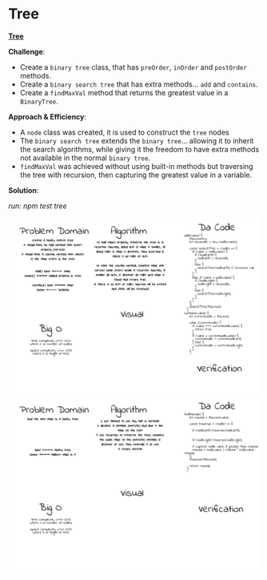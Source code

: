 # Tree

[**Tree**](./tree.js)

**Challenge**:
- Create a `binary tree` class, that has `preOrder`, `inOrder` and `postOrder` methods.
- Create a `binary search tree` that has extra methods... `add` and `contains`.
- Create a `findMaxVal` method that returns the greatest value in a `BinaryTree`.

**Approach & Efficiency**: 
- A `node` class was created, it is used to construct the `tree` nodes
- The `binary search tree` extends the `binary tree`... allowing it to inherit the search algorithms, while giving it the freedom to have extra methods not available in the normal `binary tree`.
- `findMaxVal` was achieved without using built-in methods but traversing the tree with recursion, then capturing the greatest value in a variable.

**Solution**:

*run: npm test tree*

![stacksAndQueues img](../../assets/tree.png)
![stacksAndQueues img](../../assets/tree-find-max-val.png)